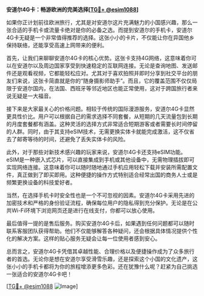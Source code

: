 **安道尔4G卡：畅游欧洲的完美选择[[TG💪+ @esim1088](https://t.me/s/esim1088)]**

如果你正计划前往欧洲旅行，尤其是对安道尔这片充满魅力的小国感兴趣，那么一张合适的手机卡或流量卡绝对是你的必备之选。而提到安道尔的手机卡，安道尔4G卡无疑是一个非常值得推荐的选择。这张小小的卡片，不仅能让你在异国他乡保持联络，还能享受高速上网带来的便利。

首先，让我们来聊聊安道尔4G卡的核心优势。这张卡支持4G网络，这意味着你可以在安道尔以及周边国家享受到快速稳定的互联网连接。无论是查询地图、发送邮件还是观看视频，它都能轻松应对。尤其对于喜欢拍照并即时分享到社交平台的朋友们来说，这张卡简直就是你的“随身摄影师助手”。而且，它的覆盖范围不仅仅局限于安道尔国内，在法国、西班牙等邻近地区也能正常使用，这对于跨国旅行者来说无疑是一大福音。

接下来是大家最关心的价格问题。相较于传统的国际漫游服务，安道尔4G卡显然更具性价比。用户可以根据自己的需求选择不同套餐，从短期的几天流量包到长期的月度套餐都有涵盖。这种灵活的选择方式非常适合短期游客或者需要长时间停留的人群。同时，由于其支持eSIM技术，无需更换实体卡就能完成激活，这不仅省去了邮寄等待的时间，还避免了丢失实体卡的风险。

此外，对于那些对新技术感兴趣的玩家来说，安道尔4G卡还支持eSIM功能。eSIM是一种嵌入式芯片，可以直接集成到手机或其他设备中，无需物理插拔即可实现网络连接。这意味着你可以随时随地通过手机应用轻松下载并安装所需配置文件，真正做到了即买即用。这种便捷的操作方式特别适合经常出国的商务人士或是频繁更换设备的科技爱好者。

当然，在选择手机卡时安全性也是一个不可忽视的因素。安道尔4G卡采用先进的加密技术和严格的身份验证流程，确保每位用户的隐私得到充分保护。无论是在公共Wi-Fi环境下浏览网页还是进行在线支付，你都可以放心使用。

最后值得一提的是售后服务。购买安道尔4G卡后，如果遇到任何问题都可以随时联系客服团队获得帮助。他们不仅能够解答各种疑问，还会根据具体情况提供个性化的解决方案。这样的贴心服务无疑会让每一位使用者感到安心。

总而言之，安道尔4G卡凭借其卓越性能、合理价格以及便捷操作成为了众多旅行者的首选。无论你是想在安道尔享受滑雪乐趣，还是探索这个小国的文化遗产，这张小小的手机卡都将为你的旅程增添更多色彩。还在犹豫什么呢？赶紧为自己挑选一张适合的安道尔4G卡吧！

[[TG💪+ @esim1088](https://t.me/s/esim1088) ![Image](https://i.postimg.cc/4NQfJmqS/Snipaste-2025-05-13-00-14-12.png)]